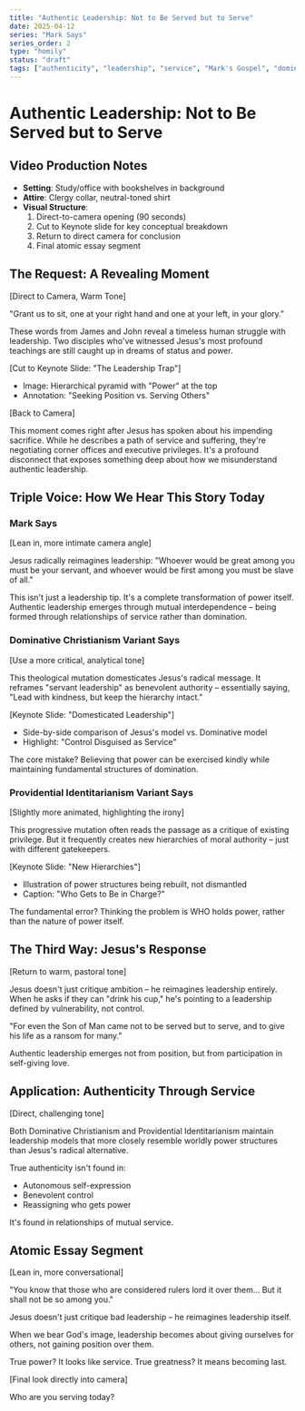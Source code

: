 ```yaml
---
title: "Authentic Leadership: Not to Be Served but to Serve"
date: 2025-04-12
series: "Mark Says"
series_order: 2
type: "homily"
status: "draft"
tags: ["authenticity", "leadership", "service", "Mark's Gospel", "dominative christianism"]
---
```


# Authentic Leadership: Not to Be Served but to Serve

## Video Production Notes
- **Setting**: Study/office with bookshelves in background
- **Attire**: Clergy collar, neutral-toned shirt
- **Visual Structure**:
  1. Direct-to-camera opening (90 seconds)
  2. Cut to Keynote slide for key conceptual breakdown
  3. Return to direct camera for conclusion
  4. Final atomic essay segment

## The Request: A Revealing Moment

[Direct to Camera, Warm Tone]

"Grant us to sit, one at your right hand and one at your left, in your glory." 

These words from James and John reveal a timeless human struggle with leadership. Two disciples who've witnessed Jesus's most profound teachings are still caught up in dreams of status and power. 

[Cut to Keynote Slide: "The Leadership Trap"]
- Image: Hierarchical pyramid with "Power" at the top
- Annotation: "Seeking Position vs. Serving Others"

[Back to Camera]

This moment comes right after Jesus has spoken about his impending sacrifice. While he describes a path of service and suffering, they're negotiating corner offices and executive privileges. It's a profound disconnect that exposes something deep about how we misunderstand authentic leadership.

## Triple Voice: How We Hear This Story Today

### Mark Says
[Lean in, more intimate camera angle]

Jesus radically reimagines leadership: "Whoever would be great among you must be your servant, and whoever would be first among you must be slave of all."

This isn't just a leadership tip. It's a complete transformation of power itself. Authentic leadership emerges through mutual interdependence – being formed through relationships of service rather than domination.

### Dominative Christianism Variant Says
[Use a more critical, analytical tone]

This theological mutation domesticates Jesus's radical message. It reframes "servant leadership" as benevolent authority – essentially saying, "Lead with kindness, but keep the hierarchy intact."

[Keynote Slide: "Domesticated Leadership"]
- Side-by-side comparison of Jesus's model vs. Dominative model
- Highlight: "Control Disguised as Service"

The core mistake? Believing that power can be exercised kindly while maintaining fundamental structures of domination.

### Providential Identitarianism Variant Says
[Slightly more animated, highlighting the irony]

This progressive mutation often reads the passage as a critique of existing privilege. But it frequently creates new hierarchies of moral authority – just with different gatekeepers.

[Keynote Slide: "New Hierarchies"]
- Illustration of power structures being rebuilt, not dismantled
- Caption: "Who Gets to Be in Charge?"

The fundamental error? Thinking the problem is WHO holds power, rather than the nature of power itself.

## The Third Way: Jesus's Response

[Return to warm, pastoral tone]

Jesus doesn't just critique ambition – he reimagines leadership entirely. When he asks if they can "drink his cup," he's pointing to a leadership defined by vulnerability, not control.

"For even the Son of Man came not to be served but to serve, and to give his life as a ransom for many."

Authentic leadership emerges not from position, but from participation in self-giving love.

## Application: Authenticity Through Service

[Direct, challenging tone]

Both Dominative Christianism and Providential Identitarianism maintain leadership models that more closely resemble worldly power structures than Jesus's radical alternative.

True authenticity isn't found in:
- Autonomous self-expression
- Benevolent control
- Reassigning who gets power

It's found in relationships of mutual service.

## Atomic Essay Segment
[Lean in, more conversational]

"You know that those who are considered rulers lord it over them... But it shall not be so among you."

Jesus doesn't just critique bad leadership – he reimagines leadership itself.

When we bear God's image, leadership becomes about giving ourselves for others, not gaining position over them.

True power? It looks like service. True greatness? It means becoming last.

[Final look directly into camera]

Who are you serving today?